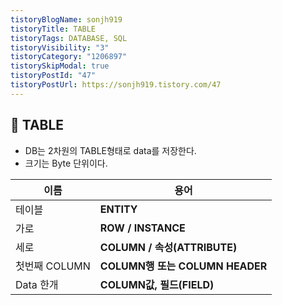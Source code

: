 ```yaml
---
tistoryBlogName: sonjh919
tistoryTitle: TABLE
tistoryTags: DATABASE, SQL
tistoryVisibility: "3"
tistoryCategory: "1206897"
tistorySkipModal: true
tistoryPostId: "47"
tistoryPostUrl: https://sonjh919.tistory.com/47
---
```

## 🌈 TABLE
+ DB는 2차원의 TABLE형태로 data를 저장한다.
+ 크기는 Byte 단위이다.


|이름|용어|
|---|---|
|테이블|**ENTITY**|
|가로|**ROW / INSTANCE**|
|세로|**COLUMN / 속성(ATTRIBUTE)**|
|첫번째 COLUMN|**COLUMN행 또는 COLUMN HEADER**|
|Data 한개|**COLUMN값, 필드(FIELD)**|
